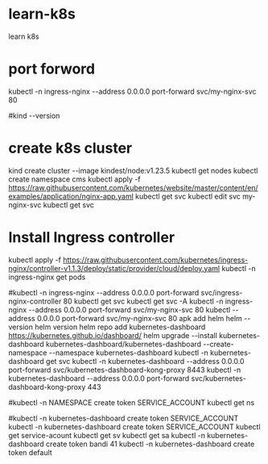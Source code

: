 # learn-k8s
learn k8s 

# port forword
kubectl -n ingress-nginx --address 0.0.0.0 port-forward svc/my-nginx-svc 80

#kind --version 
# create k8s cluster 
kind create cluster --image kindest/node:v1.23.5
kubectl get nodes
kubectl create namespace cms
kubectl apply -f https://raw.githubusercontent.com/kubernetes/website/master/content/en/examples/application/nginx-app.yaml
kubectl get svc
kubectl edit svc my-nginx-svc
kubectl get svc
# Install Ingress controller 
kubectl apply -f https://raw.githubusercontent.com/kubernetes/ingress-nginx/controller-v1.1.3/deploy/static/provider/cloud/deploy.yaml
kubectl -n ingress-nginx get pods

#kubectl -n ingress-nginx --address 0.0.0.0 port-forward svc/ingress-nginx-controller 80
kubectl get svc
kubectl get svc -A
kubectl -n ingress-nginx --address 0.0.0.0 port-forward svc/my-nginx-svc 80
kubectl --address 0.0.0.0 port-forward svc/my-nginx-svc 80
apk add helm
helm --version 
helm version
helm repo add kubernetes-dashboard https://kubernetes.github.io/dashboard/
helm upgrade --install kubernetes-dashboard kubernetes-dashboard/kubernetes-dashboard --create-namespace --namespace kubernetes-dashboard
kubectl -n kubernetes-dashboard get svc
kubectl -n kubernetes-dashboard --address 0.0.0.0 port-forward svc/kubernetes-dashboard-kong-proxy 8443
kubectl -n kubernetes-dashboard --address 0.0.0.0 port-forward svc/kubernetes-dashboard-kong-proxy 443

#kubectl -n NAMESPACE create token SERVICE_ACCOUNT
 kubectl get ns

#kubectl -n kubernetes-dashboard create token SERVICE_ACCOUNT
kubectl -n kubernetes-dashboard create token SERVICE_ACCOUNT
kubectl get service-acount
kubectl get sv
kubectl get sa
kubectl -n kubernetes-dashboard create token bandi
  41 kubectl -n kubernetes-dashboard create token default
